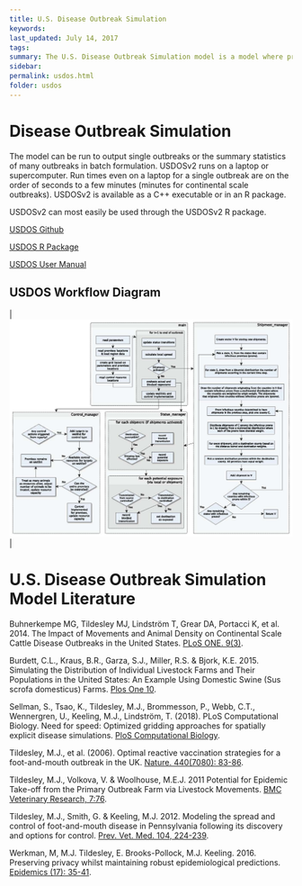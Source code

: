 ```yaml
---
title: U.S. Disease Outbreak Simulation
keywords:
last_updated: July 14, 2017
tags:
summary: The U.S. Disease Outbreak Simulation model is a model where premises-to-premises transmission occurs by two routes -- long range transmission due to movement of infected animals informed by USAMM or local due to aerosol, fenceline, or fomite transmission.
sidebar: 
permalink: usdos.html
folder: usdos
---
```


# Disease Outbreak Simulation

The model can be run to output single outbreaks or the summary statistics of many outbreaks in batch formulation.  USDOSv2 runs on a laptop or supercomputer. Run times even on a laptop for a single outbreak are on the order of seconds to a few minutes (minutes for continental scale outbreaks). USDOSv2 is available as a C++ executable or in an R package.

USDOSv2 can most easily be used through the USDOSv2 R package.


<a href="" class="btn btn-primary">USDOS Github</a>

<a href="" class="btn btn-primary">USDOS R Package</a>

<a href="/literature/USDOS_User_Manual.pdf" class="btn btn-primary">USDOS User Manual</a>

## USDOS Workflow Diagram

| <img src = "images/usdos.jpg" style = "width:600px">  |



# U.S. Disease Outbreak Simulation Model Literature

Buhnerkempe MG, Tildesley MJ, Lindström T, Grear DA, Portacci K, et al. 2014. The Impact of Movements and Animal Density on Continental Scale Cattle Disease Outbreaks in the United States. [PLoS ONE. 9(3)](https://doi.org/10.1371/journal.pone.0091724).

Burdett, C.L., Kraus, B.R., Garza, S.J., Miller, R.S. & Bjork, K.E. 2015. Simulating the Distribution of Individual Livestock Farms and Their Populations in the United States: An Example Using Domestic Swine (Sus scrofa domesticus) Farms. [Plos One 10](https://doi.org/10.1371/journal.pone.0140338).

Sellman, S., Tsao, K., Tildesley, M.J., Brommesson, P., Webb, C.T., Wennergren, U., Keeling, M.J., Lindström, T. (2018). PLoS Computational Biology. Need for speed: Optimized gridding approaches for spatially explicit disease simulations. [PloS Computational Biology](https://doi.org/10.1371/journal.pcbi.1006086).

Tildesley, M.J., et al. (2006). Optimal reactive vaccination strategies for a foot-and-mouth outbreak in the UK. [Nature. 440(7080): 83-86](https://doi.org/10.1038/nature04324).

Tildesley, M.J., Volkova, V. & Woolhouse, M.E.J. 2011 Potential for Epidemic Take-off from the Primary Outbreak Farm via Livestock Movements. [BMC Veterinary Research, 7:76](https://doi.org/10.1186/1746-6148-7-76).

Tildesley, M.J., Smith, G. & Keeling, M.J. 2012. Modeling the spread and control of foot-and-mouth disease in Pennsylvania following its discovery and options for control. [Prev. Vet. Med. 104, 224-239](https://doi.org/10.1016/j.prevetmed.2011.11.007).

Werkman, M, M.J. Tildesley, E. Brooks-Pollock, M.J. Keeling. 2016. Preserving privacy whilst maintaining robust epidemiological predictions. [Epidemics (17): 35-41](https://doi.org/10.1016/j.epidem.2016.10.004).
